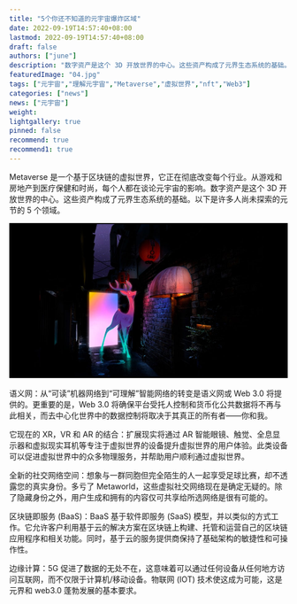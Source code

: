 ```yaml
---
title: "5个你还不知道的元宇宙爆炸区域"
date: 2022-09-19T14:57:40+08:00
lastmod: 2022-09-19T14:57:40+08:00
draft: false
authors: ["june"]
description: "数字资产是这个 3D 开放世界的中心。这些资产构成了元界生态系统的基础。以下是许多人尚未探索的元节的 5 个领域。"
featuredImage: "04.jpg"
tags: ["元宇宙","理解元宇宙","Metaverse","虚拟世界","nft","Web3"]
categories: ["news"]
news: ["元宇宙"]
weight: 
lightgallery: true
pinned: false
recommend: true
recommend1: true
---
```




Metaverse 是一个基于区块链的虚拟世界，它正在彻底改变每个行业。从游戏和房地产到医疗保健和时尚，每个人都在谈论元宇宙的影响。数字资产是这个 3D 开放世界的中心。这些资产构成了元界生态系统的基础。以下是许多人尚未探索的元节的 5 个领域。

![元宇宙](03.jpg)

语义网：从“可读”机器网络到“可理解”智能网络的转变是语义网或 Web 3.0 将提供的。更重要的是，Web 3.0 将确保平台受托人控制和货币化公共数据将不再与此相关，而去中心化世界中的数据控制将取决于其真正的所有者——你和我。

它现在的 XR，VR 和 AR 的结合：扩展现实将通过 AR 智能眼镜、触觉、全息显示器和虚拟现实耳机等专注于虚拟世界的设备提升虚拟世界的用户体验。此类设备可以促进虚拟世界中的众多物理服务，并帮助用户顺利通过虚拟世界。

全新的社交网络空间：想象与一群同胞但完全陌生的人一起享受足球比赛，却不透露您的真实身份。多亏了 Metaworld，这些虚拟社交网络现在是确定无疑的。除了隐藏身份之外，用户生成和拥有的内容仅可共享给所选网络是很有可能的。

区块链即服务 (BaaS)：BaaS 基于软件即服务 (SaaS) 模型，并以类似的方式工作。它允许客户利用基于云的解决方案在区块链上构建、托管和运营自己的区块链应用程序和相关功能。同时，基于云的服务提供商保持了基础架构的敏捷性和可操作性。

边缘计算：5G 促进了数据的无处不在，这意味着可以通过任何设备从任何地方访问互联网，而不仅限于计算机/移动设备。物联网 (IOT) 技术使这成为可能，这是元界和 web3.0 蓬勃发展的基本要求。
